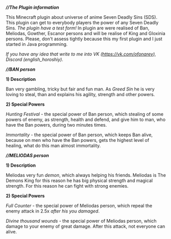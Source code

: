 ***//The Plugin information***

This Minecraft plugin about universe of anime Seven Deadly Sins (SDS). This plugin can get to everybody players the power of any Seven Deadly Sins.
*The plugin have a test form!* In plugin are were realised of Ban, Meliodas, Gowther, Escanor persons and will be realise of King and Gloxinia persons.
Please, don't assess tightly because this my first plugin and I just started in Java programming.

*If you have any idea that write to me into VK (https://vk.com/ofonarev), Discord (english_horoshiy).*


***//BAN person***

  **1) Description**
  
  Ban very gambling, tricky but fair and fun man. As *Greed Sin* he is very loving to steal, than and explains his agility, strength and other powers.
  
  **2) Special Powers**
  
  *Hunting Festival* - the special power of Ban person, which stealing of some powers of enemy, as strength, health and defend, and give him to man, who have the Ban powers, during two minutes times.
  
  *Immortality* - the special power of Ban person, which keeps Ban alive, because on men who have the Ban powers, gets the highest level of healing, what do this man almost immortality.

***//MELIODAS person***

  **1) Description**
  
  Meliodas very fun *demon*, which always helping his friends. Meliodas is The Demons King for this reason he has big physical strength and magical strength. For this reason he can fight with strong enemies.
  
  **2) Special Powers**
  
  *Full Counter* - the special power of Meliodas person, which repeal the enemy attack in 2.5x *after his you damaged*.
  
  *Divine thousand wounds* - the special power of Meliodas person, which damage to your enemy of great damage. After this attack, not everyone can alive.

